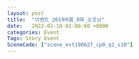 ```yaml
---
layout: post
title:  "이벤트_2019여름_0화_오프닝"
date:   2022-01-10 02:00:00 +0000
categories: Event
Tags: Story Event
SceneCode: ["scene_evt190627_cp0_q1_s10"]
---
```

